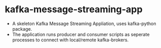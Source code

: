 # kafka-message-streaming-app
* A skeleton Kafka Message Streaming Appliation, uses kafka-python package.
* The application runs producer and consumer scripts as seperate processes to connect with local/remote kafka-brokers.
